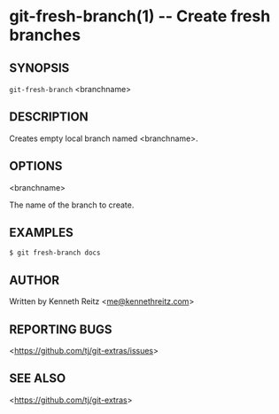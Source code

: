 git-fresh-branch(1) -- Create fresh branches
============================================

## SYNOPSIS

`git-fresh-branch` &lt;branchname&gt;

## DESCRIPTION

  Creates empty local branch named &lt;branchname&gt;.

## OPTIONS

  &lt;branchname&gt;

  The name of the branch to create.

## EXAMPLES

    $ git fresh-branch docs

## AUTHOR

Written by Kenneth Reitz &lt;<me@kennethreitz.com>&gt;

## REPORTING BUGS

&lt;<https://github.com/tj/git-extras/issues>&gt;

## SEE ALSO

&lt;<https://github.com/tj/git-extras>&gt;
